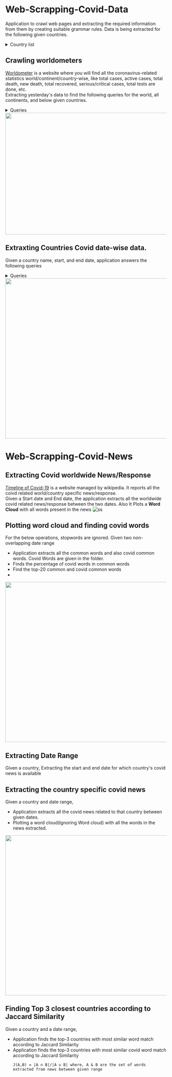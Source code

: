 # Web-Scrapping-Covid-Data
Application to crawl web pages and extracting the required information from them by creating suitable grammar rules. Data is being extracted for the following given countries.
<details>
  <summary>Country list</summary>

  *   <details>
      <summary>Europe</summary>

       <p>
          France | UK | Russia | Italy | Germany | Spain | Poland | Netherlands | Ukraine | Belgium
        </p>
      </details>
 
  *   <details>
      <summary>North America</summary>

       <p>
          USA | Mexico | Canada | Cuba | Costa Rica | Panama
        </p>
      </details>
 
  *   <details>
      <summary>Asia</summary>

       <p>
          India | Turkey | Iran | Indonesia | Philippines | Japan | Israel | Malaysia | Thailand | Vietnam | Iraq | Bangladesh | Pakistan
        </p>
      </details>
 
  *   <details>
      <summary>South America</summary>

       <p>
          Brazil | Argentina | Colombia | Peru | Chile | Bolivia | Uruguay | Paraguay | Venezuela
        </p>
      </details>
  *   <details>
      <summary>Africa</summary>

       <p>
          South Africa | Morocco | Tunisia | Ethiopia | Libya | Egypt | Kenya | Zambia | Algeria | Botswana | Nigeria | Zimbabwe
        </p>
      </details>
  *   <details>
      <summary>Oceania</summary>

       <p>
          Australia | Fiji | Papua New Guinea | New Caledonia | New Zealand
        </p>
      </details>
 
  </details>
  
## Crawling worldometers

 [Worldometer](https://www.worldometers.info/coronavirus/) is a website where you will find all the coronavirus-related statistics world/continent/country-wise, like total cases, active cases, total death, new death, total recovered, serious/critical cases, total tests are done, etc.<br/>
 Extracting yesterday's data to find the following queries for the world, all continents, and below given countries. 
 <details>
  <summary>Queries</summary>
  <p>Total cases | Active cases | Total deaths | Total recovered | Total tests | Death/million | Tests/million | New case | New death | New recovered</p>
</details>

<img src="https://user-images.githubusercontent.com/47922035/160141954-41ffac31-6eb9-4cd8-a886-1edd3ac09c9a.jpg" width="1100" height="380">

## Extraxting Countries Covid date-wise data.

Given a country name, start, and end date, application answers the following queries
 <details>
  <summary>Queries</summary>
 
   * Change in active cases in %
   * Change in daily death in %
   * Change in new recovered in %
   * Change in new cases in %
   * Closest country similar to Change in active cases in %
   * Closest country similar to Change in daily death in %
   * Closest country similar to Change in new recovered in %
   * Closest country similar to Change in new cases in %
</details>


<img src="https://user-images.githubusercontent.com/47922035/160142506-f4382b87-793a-4113-a552-b4aa2f9fc6a6.png" width="900" height="500">

# Web-Scrapping-Covid-News

## Extracting Covid worldwide News/Response

[Timeline of Covid-19](https://en.wikipedia.org/wiki/Timeline_of_the_COVID-19_pandemic) is a website managed by wikipedia. It reports all the coivd  related world/country specific news/response.<br/>
Given a Start date and End date, the application extracts all the worldwide covid related news/response between the two dates. Also It Plots a <b>Word Cloud</b> with all words present in the news
![ss](https://user-images.githubusercontent.com/47922035/160137422-6f67ddb6-231c-4658-8df6-f359f7099480.jpg)

## Plotting word cloud and finding covid words

For the below operations, stopwords are ignored.
Given two non-overlapping date range
* Application extracts all the common words and also covid common words. Covid Words are given in the folder.
* Finds the percentage of covid words in common words
* Find the top-20 common and covid common words
* 
<img src="https://user-images.githubusercontent.com/47922035/160137569-3e225706-5316-4e67-9728-e4aaf13b3d19.png" width="900" height="500">

## Extracting Date Range
 
 Given a country, Extracting the start and end date for which country's covid news is available

## Extracting the country specific covid news 

Given a country and date range, 
* Application extracts all the covid news related to that country between given dates.
* Plotting a word cloud(Ignoring Word cloud) with all the words in the news extracted.
<img src="https://user-images.githubusercontent.com/47922035/160139529-e33084d1-e69c-4efb-9cb2-bb983bb51d48.png" width="900" height="500">

## Finding Top 3 closest countries according to Jaccard Similarity
Given a country and a date range,
* Application finds the top-3 countries with most similar word match according to Jaccard Similarity
* Application finds the top-3 countries with most similar covid word match according to Jaccard Similarity
    ```
   J(A,B) = |A ∩ B|/|A ∪ B| where, A & B are the set of words extracted from news between given range
   ```
